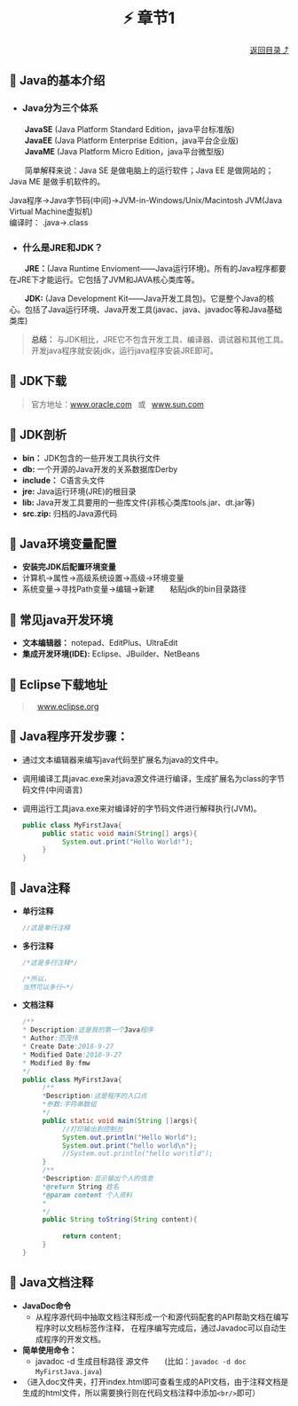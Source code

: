 <div align="center"><h1>⚡ 章节1</h1></div>

<div align="right">
    <a href="https://github.com/fmw666/Java/blob/master/Basic%20Grammar/">返回目录⤴</a>
</div>

## 💬 Java的基本介绍   

+ ### Java分为三个体系  
 &emsp;&emsp;**JavaSE** (Java Platform Standard Edition，java平台标准版)<br>
 &emsp;&emsp;**JavaEE** (Java Platform Enterprise Edition，java平台企业版)<br>
 &emsp;&emsp;**JavaME** (Java Platform Micro Edition，java平台微型版)

&emsp;&emsp;简单解释来说：Java SE 是做电脑上的运行软件；Java EE 是做网站的；Java ME 是做手机软件的。

Java程序->Java字节码(中间)->JVM-in-Windows/Unix/Macintosh
JVM(Java Virtual Machine虚拟机)
</br>编译时： .java->.class

+ ### 什么是JRE和JDK？

&emsp;&emsp;**JRE：**(Java Runtime Envioment——Java运行环境)。所有的Java程序都要在JRE下才能运行。它包括了JVM和JAVA核心类库等。

&emsp;&emsp;**JDK:** (Java Development Kit——Java开发工具包)。它是整个Java的核心。包括了Java运行环境、Java开发工具(javac、java、javadoc等和Java基础类库)

> **总结：** 与JDK相比，JRE它不包含开发工具、编译器、调试器和其他工具。开发java程序就安装jdk，运行java程序安装JRE即可。

## 💬 JDK下载

> 官方地址：www.oracle.com  &ensp;或&ensp;  www.sun.com

## 💬 JDK剖析

+ **bin：** JDK包含的一些开发工具执行文件
+ **db:** 一个开源的Java开发的关系数据库Derby
+ **include：** C语言头文件
+ **jre:** Java运行环境(JRE)的根目录
+ **lib:** Java开发工具要用的一些库文件(非核心类库tools.jar、dt.jar等)
+ **src.zip:** 归档的Java源代码

## 💬 Java环境变量配置

+ **安装完JDK后配置环境变量** 
+ 计算机→属性→高级系统设置→高级→环境变量
+ 系统变量→寻找Path变量→编辑→新建&emsp;&emsp;粘贴jdk的bin目录路径

## 💬 常见java开发环境

+ **文本编辑器：** notepad、EditPlus、UltraEdit
+ **集成开发环境(IDE):** Eclipse、JBuilder、NetBeans

## 💬 Eclipse下载地址

> &ensp; www.eclipse.org

## 💬 Java程序开发步骤：

+ 通过文本编辑器来编写java代码至扩展名为java的文件中。
+ 调用编译工具javac.exe来对java源文件进行编译，生成扩展名为class的字节码文件(中间语言)
+ 调用运行工具java.exe来对编译好的字节码文件进行解释执行(JVM)。

     ```java
     public class MyFirstJava{
          public static void main(String[] args){
               System.out.print("Hello World!");
          }
     }
     ``` 

## 💬 Java注释

+ **单行注释**
     ```java
     //这是单行注释
     ```
+ **多行注释** 
     ```java
     /*这是多行注释*/

     /*所以，
     当然可以多行~*/
     ```
+ **文档注释**

     ```Java
     /**
     * Description:这是我的第一个Java程序
     * Author:范茂伟
     * Create Date:2018-9-27
     * Modified Date:2018-9-27
     * Modified By:fmw
     */
     public class MyFirstJava{
          /**
          *Description:这是程序的入口点
          *参数:字符串数组
          */
          public static void main(String []args){
               //打印输出到控制台
               System.out.println("Hello World");
               System.out.print("hello world\n");
               //System.out.println("hello wor\tld");
          }
          /**
          *Description:显示输出个人的信息
          *@return String 姓名
          *@param content 个人资料
          *
          */
          public String toString(String content){
          
               return content;
          }
     }
     ```

## 💬 Java文档注释

+ **JavaDoc命令**  
     + 从程序源代码中抽取文档注释形成一个和源代码配套的API帮助文档在编写程序时以文档标签作注释，
在程序编写完成后，通过Javadoc可以自动生成程序的开发文档。    
+ **简单使用命令：**
     + javadoc -d 生成目标路径 源文件&ensp;&ensp;&ensp;&ensp;(比如：```javadoc -d doc MyFirstJava.java```)  
+ （进入doc文件夹，打开index.html即可查看生成的API文档，由于注释文档是生成的html文件，所以需要换行则在代码文档注释中添加```<br/>```即可）
